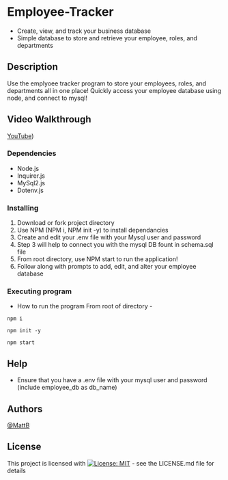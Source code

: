 # Employee-Tracker
- Create, view, and track your business database
- Simple database to store and retrieve your employee, roles, and departments

## Description
Use the emplyoee tracker program to store your employees, roles, and departments all in one place! Quickly access your employee database using node, and connect to mysql!

## Video Walkthrough
[YouTube](https://youtu.be/RVY3TeZdlvw))



### Dependencies
- Node.js
- Inquirer.js
- MySql2.js
- Dotenv.js
  
### Installing
1. Download or fork project directory
2. Use NPM (NPM i, NPM init -y) to install dependancies
3. Create and edit your .env file with your Mysql user and password
4. Step 3 will help to connect you with the mysql DB fount in schema.sql file
5. From root directory, use NPM start to run the application!
6. Follow along with prompts to add, edit, and alter your employee database

### Executing program
* How to run the program
From root of directory - 
```
npm i
```
```
npm init -y
```
```
npm start
```

## Help
- Ensure that you have a .env file with your mysql user and password (include employee_db as db_name)

## Authors
[@MattB](https://github.com/matthewbarnes1)

## License

This project is licensed with [![License: MIT](https://img.shields.io/badge/License-MIT-yellow.svg)](https://opensource.org/licenses/MIT) - see the LICENSE.md file for details

